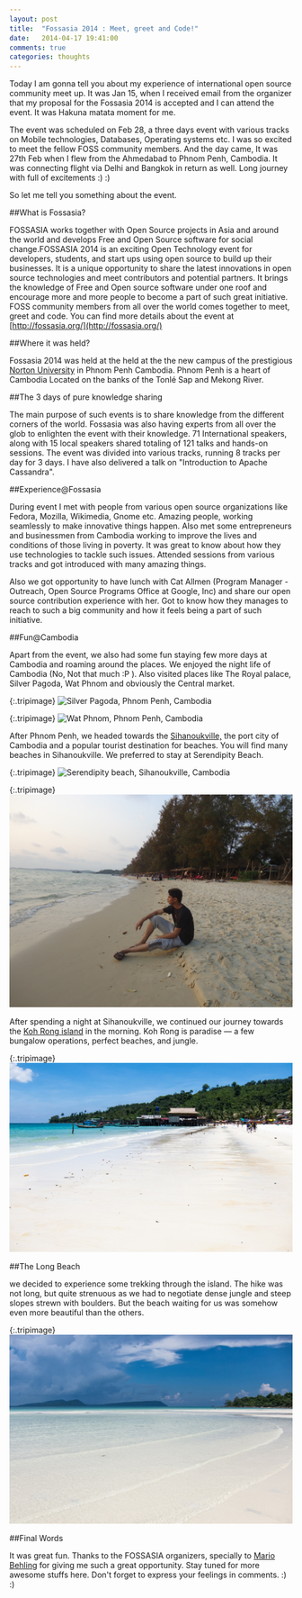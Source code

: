 ```yaml
---
layout: post
title:  "Fossasia 2014 : Meet, greet and Code!"
date:   2014-04-17 19:41:00
comments: true
categories: thoughts
---
```


Today I am gonna tell you about my experience of international open source community meet up. It was Jan 15, when I received email from the organizer that my proposal for the Fossasia 2014 is accepted and I can attend the event. It was Hakuna matata moment for me. 

The event was scheduled on Feb 28, a three days event with various tracks on Mobile technologies, Databases, Operating systems etc. I was so excited to meet the fellow FOSS community members. And the day came, It was 27th Feb when I flew from the Ahmedabad to Phnom Penh, Cambodia. It was connecting flight via Delhi and Bangkok in return as well. Long journey with full of excitements :) :)

So let me tell you something about the event.

##What is Fossasia?

FOSSASIA works together with Open Source projects in Asia and around the world and develops Free and Open Source software for social change.FOSSASIA 2014 is an exciting Open Technology event for developers, students, and start ups using open source to build up their businesses. It is a unique opportunity to share the latest innovations in open source technologies and meet contributors and potential partners.  It brings the knowledge of Free and Open source software under one roof and encourage more and more people to become a part of such great initiative. FOSS community members from all over the world comes together to meet, greet and code. You can find more details about the event at [http://fossasia.org/](http://fossasia.org/)

##Where it was held?

Fossasia 2014 was held at the held at the the new campus of the prestigious [Norton University](http://norton-u.com/) in Phnom Penh Cambodia. Phnom Penh is a heart of Cambodia Located on the banks of the Tonlé Sap and Mekong River.

##The 3 days of pure knowledge sharing

The main purpose of such events is to share knowledge from the different corners of the world. Fossasia was also having experts from all over the glob to enlighten the event with their knowledge. 71 International speakers, along with 15 local speakers shared totaling of 121 talks and hands-on sessions. The event was divided into various tracks, running 8 tracks per day for 3 days. I have also delivered a talk on "Introduction to Apache Cassandra".

##Experience@Fossasia

During event I met with people from various open source organizations like Fedora, Mozilla, Wikimedia, Gnome etc. Amazing people, working seamlessly to make innovative things happen. Also met some entrepreneurs and businessmen from Cambodia working to improve the lives and conditions of those living in poverty. It was great to know about how they use technologies to tackle such issues. Attended sessions from various tracks and got introduced with many amazing things.

Also we got opportunity to have lunch with Cat Allmen (Program Manager - Outreach, Open Source Programs Office at Google, Inc) and share our open source contribution experience with her. Got to know how they manages to reach to such a big community and how it feels being a part of such initiative.

##Fun@Cambodia

Apart from the event, we also had some fun staying few more days at Cambodia and roaming around the places. We enjoyed the night life of Cambodia (No, Not that much :P ). Also visited places like The Royal palace, Silver Pagoda, Wat Phnom and obviously the Central market.


{:.tripimage}
![Silver Pagoda, Phnom Penh, Cambodia](/assets/img/silver-pagoda.jpg)

{:.tripimage}
![Wat Phnom, Phnom Penh, Cambodia](/assets/img/wat-phnom.jpg)

After Phnom Penh, we headed towards the [Sihanoukville,](http://en.wikipedia.org/wiki/Sihanoukville) the port city of Cambodia and a popular tourist destination for beaches. You will find many beaches in Sihanoukville. We preferred to stay at Serendipity Beach.

{:.tripimage}
![Serendipity beach, Sihanoukville, Cambodia](/assets/img/serendipity.jpg)

{:.tripimage}
![Otres Beach, Sihanoukville, Cambodia.](/assets/img/otres.jpg)

After spending a night at Sihanoukville, we continued our journey towards the [Koh Rong island](http://en.wikipedia.org/wiki/Koh_Rong) in the morning. Koh Rong is paradise — a few bungalow operations, perfect beaches, and jungle.

{:.tripimage}
![Koh Rong Island, Cambodia](/assets/img/kohrong.jpg)

##The Long Beach

we decided to experience some trekking through the island. The hike was not long, but quite strenuous as we had to negotiate dense jungle and steep slopes strewn with boulders. But the beach waiting for us was somehow even more beautiful than the others.

{:.tripimage}
![Long Beach, Koh Rong Island, Cambodia](/assets/img/longbeach.jpg)

##Final Words

It was great fun. Thanks to the FOSSASIA organizers, specially to [Mario Behling](http://www.mariobehling.de) for giving me such a great opportunity. Stay tuned for more awesome stuffs here. Don't forget to express your feelings in comments. :) :)

